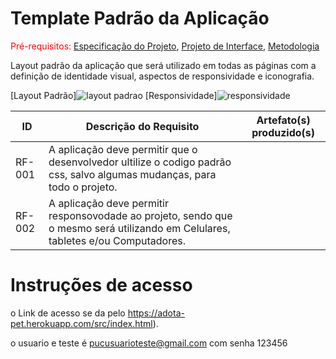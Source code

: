# Template Padrão da Aplicação

<span style="color:red">Pré-requisitos: <a href="2-Especificação do Projeto.md"> Especificação do Projeto</a></span>, <a href="3-Projeto de Interface.md"> Projeto de Interface</a>, <a href="4-Metodologia.md"> Metodologia</a>

Layout padrão da aplicação que será utilizado em todas as páginas com a definição de identidade visual, aspectos de responsividade e iconografia.

 [Layout Padrão]![layout padrao](https://github.com/ICEI-PUC-Minas-PMV-ADS/pmv-ads-2024-1-e2-proj-int-t4-pmv-ads-2024-1-e2-projeto-cleandrive/assets/144749545/536b3e99-fe0b-413b-b890-34ad3362066e)
 [Responsividade]![responsividade](![responsividade](https://github.com/ICEI-PUC-Minas-PMV-ADS/pmv-ads-2024-1-e2-proj-int-t4-pmv-ads-2024-1-e2-projeto-cleandrive/assets/144749545/fa60b77b-b91d-45bd-a9ea-dc3831c3c81e)
)

|ID    | Descrição do Requisito  | Artefato(s) produzido(s) |
|------|-----------------------------------------|----|
|RF-001| A aplicação deve permitir que o desenvolvedor ultilize o codigo padrão css, salvo algumas mudanças, para todo o projeto.
|RF-002| A aplicação deve permitir responsovodade ao projeto, sendo que o mesmo será utilizando em Celulares, tabletes e/ou Computadores.

# Instruções de acesso

o Link de acesso se da pelo  https://adota-pet.herokuapp.com/src/index.html).

o usuario e teste é pucusuarioteste@gmail.com com senha 123456

